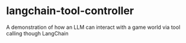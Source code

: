 # langchain-tool-controller
A demonstration of how an LLM can interact with a game world via tool calling though LangChain

